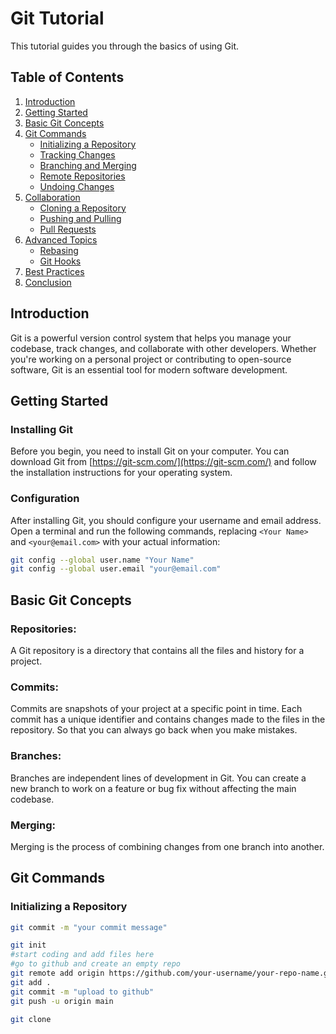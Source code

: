 # Git Tutorial

This tutorial guides you through the basics of using Git.

## Table of Contents

1. [Introduction](#introduction)
2. [Getting Started](#getting-started)
3. [Basic Git Concepts](#basic-git-concepts)
4. [Git Commands](#git-commands)
    - [Initializing a Repository](#initializing-a-repository)
    - [Tracking Changes](#tracking-changes)
    - [Branching and Merging](#branching-and-merging)
    - [Remote Repositories](#remote-repositories)
    - [Undoing Changes](#undoing-changes)
5. [Collaboration](#collaboration)
    - [Cloning a Repository](#cloning-a-repository)
    - [Pushing and Pulling](#pushing-and-pulling)
    - [Pull Requests](#pull-requests)
6. [Advanced Topics](#advanced-topics)
    - [Rebasing](#rebasing)
    - [Git Hooks](#git-hooks)
8. [Best Practices](#best-practices)
9. [Conclusion](#conclusion)

## Introduction

Git is a powerful version control system that helps you manage your codebase, track changes, and collaborate with other developers. Whether you're working on a personal project or contributing to open-source software, Git is an essential tool for modern software development.

## Getting Started

### Installing Git

Before you begin, you need to install Git on your computer. You can download Git from [https://git-scm.com/](https://git-scm.com/) and follow the installation instructions for your operating system.

### Configuration

After installing Git, you should configure your username and email address. Open a terminal and run the following commands, replacing `<Your Name>` and `<your@email.com>` with your actual information:

```bash
git config --global user.name "Your Name"
git config --global user.email "your@email.com"
```

## Basic Git Concepts

### Repositories: 
 A Git repository is a directory that contains all the files and history for a project.
### Commits: 
Commits are snapshots of your project at a specific point in time. Each commit has a unique identifier and contains changes made to the files in the repository. So that you can always go back when you make mistakes.
### Branches: 
Branches are independent lines of development in Git. You can create a new branch to work on a feature or bug fix without affecting the main codebase.
### Merging: 
Merging is the process of combining changes from one branch into another.

## Git Commands

### Initializing a Repository

```bash
git commit -m "your commit message"
```

```bash
git init
#start coding and add files here
#go to github and create an empty repo
git remote add origin https://github.com/your-username/your-repo-name.git
git add .
git commit -m "upload to github"
git push -u origin main
```


```bash
git clone
```
